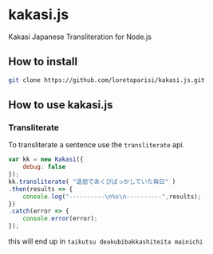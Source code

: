 # kakasi.js
Kakasi Japanese Transliteration for Node.js

## How to install
```bash
git clone https://github.com/loretoparisi/kakasi.js.git 
```

## How to use kakasi.js
### Transliterate
To transliterate a sentence use the `transliterate` api.
```javascript
var kk = new Kakasi({
    debug: false
});
kk.transliterate( "退屈であくびばっかしていた毎日" )
.then(results => {
    console.log("----------\n%s\n----------",results);
})
.catch(error => {
    console.error(error);
});
```

this will end up in `taikutsu deakubibakkashiteita mainichi`

